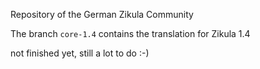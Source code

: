Repository of the German Zikula Community

The branch ``core-1.4`` contains the translation for Zikula 1.4

not finished yet, still a lot to do :-)
